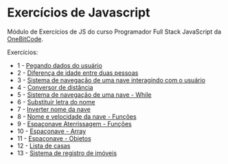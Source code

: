 # Exercícios de Javascript

Módulo de Exercícios de JS do curso Programador Full Stack JavaScript da [OneBitCode](https://pages.onebitcode.com/).

Exercícios:

- 1 - [Pegando dados do usuário](https://github.com/maisafolgueral/exercises-javascript/tree/main/get-user-data)
- 2 - [Diferença de idade entre duas pessoas](https://github.com/maisafolgueral/exercises-javascript/tree/main/difference-age)
- 3 - [Sistema de navegação de uma nave interagindo com o usuário](https://github.com/maisafolgueral/exercises-javascript/tree/main/ship-system)
- 4 - [Conversor de distância](https://github.com/maisafolgueral/exercises-javascript/tree/main/distance-conversion)
- 5 - [Sistema de navegação de uma nave - While](https://github.com/maisafolgueral/exercises-javascript/tree/main/ship-system-while)
- 6 - [Substituir letra do nome](https://github.com/maisafolgueral/exercises-javascript/tree/main/replace-letter)
- 7 - [Inverter nome da nave](https://github.com/maisafolgueral/exercises-javascript/tree/main/reverse-name)
- 8 - [Nome e velocidade da nave - Funções](https://github.com/maisafolgueral/exercises-javascript/tree/main/ship-system-function)
- 9 - [Espaçonave Aterrissagem - Funções](https://github.com/maisafolgueral/exercises-javascript/tree/main/ship-landing)
- 10 - [Espaçonave - Array](https://github.com/maisafolgueral/exercises-javascript/tree/main/ship-array)
- 11 - [Espaçonave - Objetos](https://github.com/maisafolgueral/exercises-javascript/tree/main/ship-object)
- 12 - [Lista de casas](https://github.com/maisafolgueral/exercises-javascript/tree/main/home-list)
- 13 - [Sistema de registro de imóveis](https://github.com/maisafolgueral/exercises-javascript/tree/main/register-properties)
